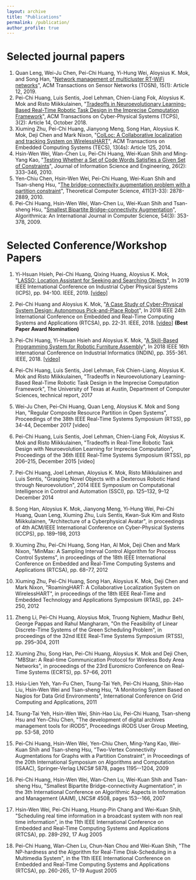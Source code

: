 ```yaml
---
layout: archive
title: "Publications"
permalink: /publication/
author_profile: true
---
```


# **Selected journal papers**

1. Quan Leng, Wei-Ju Chen, Pei-Chi Huang, Yi-Hung Wei, Aloysius K. Mok, and Song Han, "[Network management of multicluster RT-WiFi networks](https://dl.acm.org/citation.cfm?id=3283451)", ACM Transactions on Sensor Networks (TOSN), 15(1): Article 12, 2019.
1. Pei-Chi Huang, Luis Sentis, Joel Lehman, Chien-Liang Fok, Aloysius K. Mok and Risto Miikkulainen, "[Tradeoffs in Neuroevolutionary Learning-Based Real-Time Robotic Task Design in the Imprecise Computation Framework](https://dl.acm.org/citation.cfm?doid=3284746.3178903)", ACM Transactions on Cyber-Physical Systems (TCPS), 3(2): Article 14, October 2018.
1. Xiuming Zhu, Pei-Chi Huang, Jianyong Meng, Song Han, Aloysius K. Mok, Deji Chen and Mark Nixon, "[ColLoc: A Collaborative localization and tracking System on WirelessHART](https://dl.acm.org/citation.cfm?id=2584656&dl=ACM&coll=DL)", ACM Transactions on Embedded Computing Systems (TECS), 13(4s): Article 125, 2014.
1. Hsin-Wen Wei, Wan-Chen Lu, Pei-Chi Huang, Wei-Kuan Shih and Ming-Yang Kao, "[Testing Whether a Set of Code Words Satisfies a Given Set of Constraints](https://www.iis.sinica.edu.tw/page/jise/2010/201003_01.pdf)", Journal of Information Science and Engineering, 26(2): 333–346, 2010.
1. Yen-Chiu Chen, Hsin-Wen Wei, Pei-Chi Huang, Wei-Kuan Shih and Tsan-sheng Hsu, "[The bridge-connectivity augmentation problem with a partition constraint](https://www.sciencedirect.com/science/article/pii/S0304397510002148)", Theoretical Computer Science, 411(31-33): 2878-2889, 2010.
1. Pei-Chi Huang, Hsin-Wen Wei, Wan-Chen Lu, Wei-Kuan Shih and Tsan-sheng Hsu, "[Smallest Bipartite Bridge-connectivity Augmentation](https://link.springer.com/article/10.1007/s00453-007-9127-1)", Algorithmica: An International Journal in Computer Science, 54(3): 353-378, 2009.

# **Selected Conference/Workshop Papers**

1. Yi-Hsuan Hsieh, Pei-Chi Huang, Qixing Huang, Aloysius K. Mok, "[LASSO: Location Assistant for Seeking and Searching Objects](https://ieeexplore.ieee.org/abstract/document/8780249/)", In 2019 IEEE International Conference on Industrial Cyber Physical Systems (ICPS), pp. 94-100. IEEE, 2019. [[video]](https://www.cs.utexas.edu/~yihsuan/lasso_icps2019.mp4) 
1. Pei-Chi Huang and Aloysius K. Mok, "[A Case Study of Cyber-Physical System Design: Autonomous Pick-and-Place Robot](https://ieeexplore.ieee.org/abstract/document/8607230)", In 2018 IEEE 24th International Conference on Embedded and Real-Time Computing Systems and Applications (RTCSA), pp. 22-31. IEEE, 2018. [[video](http://www.cs.utexas.edu/~peggy/apc.html)] **(Best Paper Award Nomination)**
1. Pei-Chi Huang, Yi-Hsuan Hsieh and Aloysius K. Mok, "[A Skill-Based Programming System for Robotic Furniture Assembly](https://ieeexplore.ieee.org/abstract/document/8472030)", In 2018 IEEE 16th International Conference on Industrial Informatics (INDIN), pp. 355-361. IEEE, 2018. [[video]](http://www.cs.utexas.edu/~peggy/skills-based.html)




1. Pei-Chi Huang, Luis Sentis, Joel Lehman, Fok Chien-Liang, Aloysius K. Mok and Risto Miikkulainen, "Tradeoffs in Neuroevolutionary Learning-Based Real-Time Robotic Task Design in the Imprecise Computation Framework", The University of Texas at Austin, Department of Computer Sciences, technical report, 2017
1. Wei-Ju Chen, Pei-Chi Huang, Quan Leng, Aloysius K. Mok and Song Han, "Regular Composite Resource Partition in Open Systems", Proceedings of the 38th IEEE Real-Time Systems Symposium (RTSS), pp 34-44, December 2017 [video]
1. Pei-Chi Huang, Luis Sentis, Joel Lehman, Chien-Liang Fok, Aloysius K. Mok and Risto Miikkulainen, "Tradeoffs in Real-Time Robotic Task Design with Neuroevolution Learning for Imprecise Computation", Proceedings of the 36th IEEE Real-Time Systems Symposium (RTSS), pp 206–215, December 2015 [video]
1. Pei-Chi Huang, Joel Lehman, Aloysius K. Mok, Risto Miikkulainen and Luis Sentis, "Grasping Novel Objects with a Dexterous Robotic Hand through Neuroevolution", 2014 IEEE Symposium on Computational Intelligence in Control and Automation (SSCI), pp. 125–132, 9–12 December 2014
1. Song Han, Aloysius K. Mok, Jianyong Meng, Yi-Hung Wei, Pei-Chi Huang, Quan Leng, Xiuming Zhu, Luis Sentis, Kwan-Suk Kim and Risto Miikkulainen, "Architecture of a Cyberphysical Avatar", in proceedings of 4th ACM/IEEE International Conference on Cyber-Physical Systems (ICCPS), pp. 189–198, 2013
1. Xiuming Zhu, Pei-Chi Huang, Song Han, Al Mok, Deji Chen and Mark Nixon, "MinMax: A Sampling Interval Control Algorithm for Process Control Systems", in proceedings of the 18th IEEE International Conference on Embedded and Real-Time Computing Systems and Applications (RTCSA), pp. 68–77, 2012
1. Xiuming Zhu, Pei-Chi Huang, Song Han, Aloysius K. Mok, Deji Chen and Mark Nixon, "RoamingHART: A Collaborative Localization System on WirelessHART", in proceedings of the 18th IEEE Real-Time and Embedded Technology and Applications Symposium (RTAS), pp. 241–250, 2012
1. Zheng Li, Pei-Chi Huang, Aloysius Mok, Truong Nghiem, Madhur Behl, George Pappas and Rahul Mangharam, "On the Feasibility of Linear Discrete-Time Systems of the Green Scheduling Problem", in proceedings of the 32nd IEEE Real-Time Systems Symposium (RTSS), pp. 295–304, 2011
1. Xiuming Zhu, Song Han, Pei-Chi Huang, Aloysius K. Mok and Deji Chen, "MBStar: A Real-time Communication Protocol for Wireless Body Area Networks", in proceedings of the 23rd Euromicro Conference on Real-Time Systems (ECRTS), pp. 57–66, 2011
1. Hsiu-Lien Yeh, Yan-Fu Chen, Tsung-Tai Yeh, Pei-Chi Huang, Shin-Hao Liu, Hsin-Wen Wei and Tsan-sheng Hsu, "A Monitoring System Based on Nagios for Data Grid Environments", International Conference on Grid Computing and Applications, 2011
1. Tsung-Tai Yeh, Hsin-Wen Wei, Shin-Hao Liu, Pei-Chi Huang, Tsan-sheng Hsu and Yen-Chiu Chen, "The development of digital archives management tools for iRODS", Proceedings iRODS User Group Meeting, pp. 53-58, 2010
1. Pei-Chi Huang, Hsin-Wen Wei, Yen-Chiu Chen, Ming-Yang Kao, Wei-Kuan Shih and Tsan-sheng Hsu, "Two-Vertex Connectivity Augmentations for Graphs with a Partition Constraint", in Proceedings of the 20th International Symposium on Algorithms and Computation (ISAAC), Springer-Verlag LNCS# 5878, pages 1195--1204, 2009
1. Pei-Chi Huang, Hsin-Wen Wei, Wan-Chen Lu, Wei-Kuan Shih and Tsan-sheng Hsu, "Smallest Bipartite Bridge-connectivity Augmentation", in the 3th International Conference on Algorithmic Aspects in Information and Management (AAIM), LNCS# 4508, pages 153--166, 2007
1. Hsin-Wen Wei, Pei-Chi Huang, Hsung-Pin Chang and Wei-Kuan Shih, "Scheduling real time information in a broadcast system with non real time information", in the 11th IEEE International Conference on Embedded and Real-Time Computing Systems and Applications (RTCSA), pp. 289-292, 17 Aug 2005
1. Pei-Chi Huang, Wan-Chen Lu, Chun-Nan Chou and Wei-Kuan Shih, "The NP-hardness and the Algorithm for Real-Time Disk-Scheduling in a Multimedia System", in the 11th IEEE International Conference on Embedded and Real-Time Computing Systems and Applications (RTCSA), pp. 260-265, 17-19 August 2005
